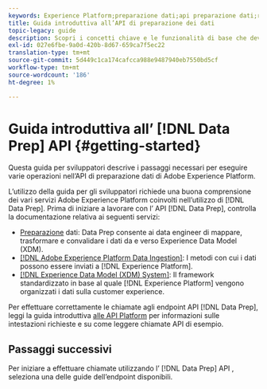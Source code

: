 ```yaml
---
keywords: Experience Platform;preparazione dati;api preparazione dati;risoluzione dei problemi;API
title: Guida introduttiva all’API di preparazione dei dati
topic-legacy: guide
description: Scopri i concetti chiave e le funzionalità di base che devi conoscere per utilizzare gli endpoint API di preparazione dei dati per eseguire le operazioni CRUD di base da utilizzare con Mapper.
exl-id: 027e6fbe-9a0d-420b-8d67-659ca7f5ec22
translation-type: tm+mt
source-git-commit: 5d449c1ca174cafcca988e9487940eb7550bd5cf
workflow-type: tm+mt
source-wordcount: '186'
ht-degree: 1%

---
```


# Guida introduttiva all’ [!DNL Data Prep] API {#getting-started}

Questa guida per sviluppatori descrive i passaggi necessari per eseguire varie operazioni nell’API di preparazione dati di Adobe Experience Platform.

L’utilizzo della guida per gli sviluppatori richiede una buona comprensione dei vari servizi Adobe Experience Platform coinvolti nell’utilizzo di [!DNL Data Prep]. Prima di iniziare a lavorare con l’ API [!DNL Data Prep], controlla la documentazione relativa ai seguenti servizi:

- [Preparazione](../home.md) dati: Data Prep consente ai data engineer di mappare, trasformare e convalidare i dati da e verso Experience Data Model (XDM).
- [[!DNL Adobe Experience Platform Data Ingestion]](../../ingestion/home.md): I metodi con cui i dati possono essere inviati a  [!DNL Experience Platform].
- [[!DNL Experience Data Model (XDM) System]](../../xdm/home.md): Il framework standardizzato in base al quale  [!DNL Experience Platform] vengono organizzati i dati sulla customer experience.

Per effettuare correttamente le chiamate agli endpoint API [!DNL Data Prep], leggi la guida introduttiva [alle API Platform](../../landing/api-guide.md) per informazioni sulle intestazioni richieste e su come leggere chiamate API di esempio.

## Passaggi successivi

Per iniziare a effettuare chiamate utilizzando l’ [!DNL Data Prep] API , seleziona una delle guide dell’endpoint disponibili.
